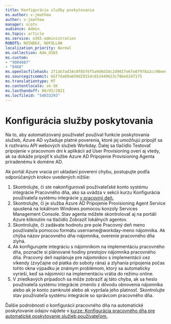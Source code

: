 ```yaml
---
title: Konfigurácia služby poskytovania
ms.author: v-jmathew
author: v-jmathew
manager: scotv
audience: Admin
ms.topic: article
ms.service: o365-administration
ROBOTS: NOINDEX, NOFOLLOW
localization_priority: Normal
ms.collection: Adm_O365
ms.custom:
- "9004687"
- "8468"
ms.openlocfilehash: 271ab7ad34c0f85f6f5a9d8d3dc2d901fe6fe8f978a2cc98eed986f594036f17
ms.sourcegitcommit: b5f7da89a650d2915dc652449623c78be6247175
ms.translationtype: MT
ms.contentlocale: sk-SK
ms.lasthandoff: 08/05/2021
ms.locfileid: "54033293"
---
```

# <a name="configuring-the-provision-service"></a>Konfigurácia služby poskytovania

Na to, aby automatizovaný používateľ používal funkcie poskytovania služieb, Azure AD vyžaduje platné poverenia, ktoré jej umožňujú pripojiť sa k rozhraniu API webových služieb Workday. Ďalej sa tlačidlo Testovať pripojenie v pracovnom dni k aplikácii ad User Provisioning overí aj vtedy, ak sa dokáže pripojiť k službe Azure AD Pripojenie Provisioning Agenta priradenému k doméne AD.

Ak portál Azure vracia pri ukladaní poverení chybu, postupujte podľa odporúčaných krokov uvedených nižšie:

1. Skontrolujte, či ste nakonfigurovali používateľské konto systému integrácie Pracovného dňa, ako sa uvádza v sekcii kurzu Konfigurácia používateľa systému integrácie [v pracovný deň.](https://docs.microsoft.com/azure/active-directory/saas-apps/workday-inbound-tutorial)
2. Skontrolujte, či je služba Azure AD Pripojenie Provisioning Agent Service spustená na lokálnom Windows pomocou konzoly Services Management Console. Stav agenta môžete skontrolovať aj na portáli Azure kliknutím na tlačidlo Zobraziť lokálnych agentov.
3. Skontrolujte, či zadávate hodnotu pre pole Pracovný deň meno používateľa pomocou formátu username@workday-meno nájomníka. Ak chýba názov pracovného dňa-nájomníka, overenie pracovného dňa zlyhá.
4. Ak konfigurujete integráciu s nájomníkom na implementáciu pracovného dňa, poznačte si plánované hodiny prestojov nájomníka pracovného dňa. Pracovný deň naplánuje pre nájomníkov s implementácii cez víkendy (zvyčajne od piatka do soboty rána) a zlyhania pripojenia počas tohto okna výpadku je známym problémom, ktorý sa automaticky vyrieši, keď sa nájomníci na implementáciu vrátia do režimu online.
5. V zriedkavých prípadoch sa môže zobraziť aj táto chyba, ak sa heslo používateľa systému integrácie zmenilo z dôvodu obnovenia nájomníka alebo ak je konto zamknuté alebo ak vypršala jeho platnosť. Skontrolujte stav používateľa systému integrácie so správcom pracovného dňa.

Ďalšie podrobnosti o konfigurácii pracovného dňa na automatické poskytovanie údajov nájdete v [kurze: Konfigurácia pracovného dňa pre automatické poskytovanie služieb používateľom.](https://docs.microsoft.com/azure/active-directory/saas-apps/workday-inbound-tutorial)
